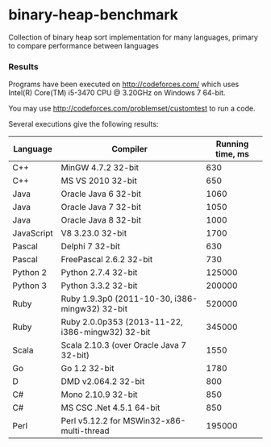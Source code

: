 binary-heap-benchmark
=====================

Collection of binary heap sort implementation for many languages, primary to compare performance between languages

### Results

Programs have been executed on http://codeforces.com/ which uses Intel(R) Core(TM) i5-3470 CPU @ 3.20GHz on Windows 7 64-bit.

You may use http://codeforces.com/problemset/customtest to run a code.

Several executions give the following results:

|Language|Compiler|Running time, ms|
|--------|--------|------------|
|C++     |MinGW 4.7.2 32-bit| 630 |
|C++     |MS VS 2010 32-bit| 650 |
|Java     |Oracle Java 6 32-bit| 1060 |
|Java     |Oracle Java 7 32-bit| 1050 |
|Java     |Oracle Java 8 32-bit| 1000 |
|JavaScript | V8 3.23.0 32-bit| 1700 |
|Pascal | Delphi 7 32-bit| 630 |
|Pascal | FreePascal 2.6.2 32-bit | 730 |
|Python 2 | Python 2.7.4 32-bit | 125000 |
|Python 3 | Python 3.3.2 32-bit | 200000 |
|Ruby | Ruby 1.9.3p0 (2011-10-30, i386-mingw32) 32-bit | 520000 |
|Ruby | Ruby 2.0.0p353 (2013-11-22, i386-mingw32) 32-bit | 345000 |
|Scala | Scala 2.10.3 (over Oracle Java 7 32-bit) | 1550 |
|Go | Go 1.2 32-bit | 1780 |
|D | DMD v2.064.2 32-bit | 800 |
|C# | Mono 2.10.9 32-bit | 850 |
|C# | MS CSC .Net 4.5.1 64-bit | 850 |
|Perl | Perl v5.12.2 for MSWin32-x86-multi-thread | 195000 |
